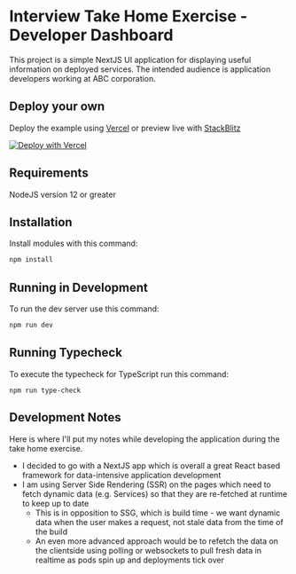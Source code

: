 # Interview Take Home Exercise - Developer Dashboard

This project is a simple NextJS UI application for displaying useful information on deployed services. The intended audience is application developers working at ABC corporation. 

## Deploy your own

Deploy the example using [Vercel](https://vercel.com?utm_source=github&utm_medium=readme&utm_campaign=next-example) or preview live with [StackBlitz](https://stackblitz.com/github/vercel/next.js/tree/canary/examples/with-typescript)

[![Deploy with Vercel](https://vercel.com/button)](https://vercel.com/new/clone?repository-url=https://github.com/vercel/next.js/tree/canary/examples/with-typescript&project-name=with-typescript&repository-name=with-typescript)

## Requirements

NodeJS version 12 or greater

## Installation

Install modules with this command:

```bash
npm install
```

## Running in Development

To run the dev server use this command:

```bash
npm run dev
```

## Running Typecheck

To execute the typecheck for TypeScript run this command:

```
npm run type-check
```

## Development Notes

Here is where I'll put my notes while developing the application during the take home exercise.

- I decided to go with a NextJS app which is overall a great React based framework for data-intensive application development
- I am using Server Side Rendering (SSR) on the pages which need to fetch dynamic data (e.g. Services) so that they are re-fetched at runtime to keep up to date
  - This is in opposition to SSG, which is build time - we want dynamic data when the user makes a request, not stale data from the time of the build
  - An even more advanced approach would be to refetch the data on the clientside using polling or websockets to pull fresh data in realtime as pods spin up and deployments tick over
